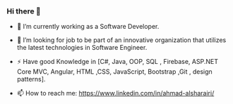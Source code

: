 ### Hi there 👋

- 🔭  I’m currently working as a Software Developer.
- 🤔  I’m looking for job to be part of an innovative organization that utilizes the latest technologies in Software Engineer.
- ⚡  Have good Knowledge in [C#, Java, OOP, SQL , Firebase, ASP.NET Core MVC, Angular, HTML ,CSS, JavaScript, Bootstrap ,Git , design patterns].

- 📫 How to reach me: https://www.linkedin.com/in/ahmad-alsharairi/

